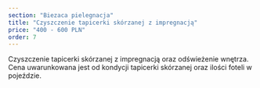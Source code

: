 ```yaml
---
section: "Biezaca pielegnacja"
title: "Czyszczenie tapicerki skórzanej z impregnacją"
price: "400 - 600 PLN"
order: 7
---
```


Czyszczenie tapicerki skórzanej z impregnacją oraz  odświeżenie wnętrza. Cena uwarunkowana jest od kondycji tapicerki skórzanej oraz ilości foteli w pojeździe.